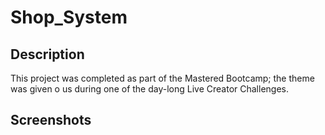 # Shop_System

## Description
This project was completed as part of the Mastered Bootcamp; the theme was given o us during one of the day-long Live Creator Challenges.

## Screenshots
